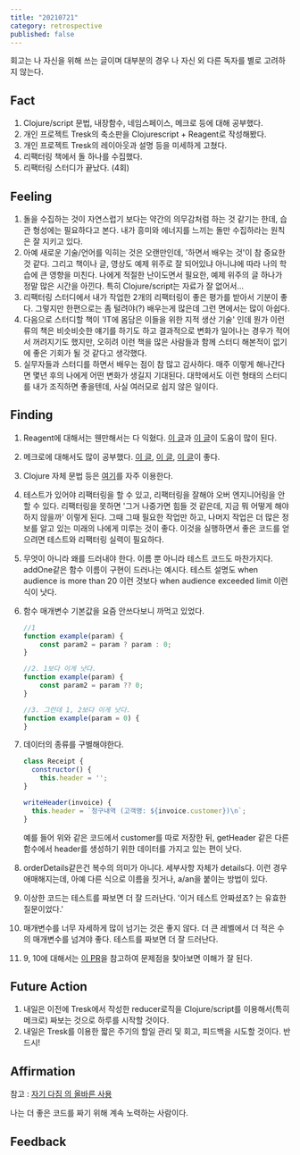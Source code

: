 ```yaml
---
title: "20210721"
category: retrospective
published: false
---
```

회고는 나 자신을 위해 쓰는 글이며 대부분의 경우 나 자신 외 다른 독자를 별로 고려하지 않는다.

## Fact

1. Clojure/script 문법, 내장함수, 네임스페이스,  메크로 등에 대해 공부했다.
2. 개인 프로젝트 Tresk의 축소판을 Clojurescript + Reagent로 작성해봤다.
3. 개인 프로젝트 Tresk의 레이아웃과 설명 등을 미세하게 고쳤다.
4. 리팩터링 책에서 돌 하나를 수집했다.
5. 리팩터링 스터디가 끝났다. (4회)

## Feeling

1. 돌을 수집하는 것이 자연스럽기 보다는 약간의 의무감처럼 하는 것 같기는 한데, 습관 형성에는 필요하다고 본다. 내가 흥미와 에너지를 느끼는 돌만 수집하라는 원칙은 잘 지키고 있다.
2. 아예 새로운 기술/언어를 익히는 것은 오랜만인데, '하면서 배우는 것'이 참 중요한 것 같다. 그리고 책이나 글, 영상도 예제 위주로 잘 되어있냐 아니냐에 따라 나의 학습에 큰 영향을 미친다. 나에게 적절한 난이도면서 필요한, 예제 위주의 글 하나가 정말 많은 시간을 아낀다. 특히 Clojure/script는 자료가 잘 없어서...
3. 리팩터링 스터디에서 내가 작업한 2개의 리팩터링이 좋은 평가를 받아서 기분이 좋다. 그렇지만 한편으로는 좀 털려야(?) 배우는게 많은데 그런 면에서는 많이 아쉽다.
4. 다음으로 스터디할 책이 'IT에 몸담은 이들을 위한 지적 생산 기술' 인데 뭔가 이런 류의 책은 비슷비슷한 얘기를 하기도 하고 결과적으로 변화가 일어나는 경우가 적어서 꺼려지기도 했지만, 오히려 이런 책을 많은 사람들과 함께 스터디 해본적이 없기에 좋은 기회가 될 것 같다고 생각했다.
5. 실무자들과 스터디를 하면서 배우는 점이 참 많고 감사하다. 매주 이렇게 해나간다면 몇년 후의 나에게 어떤 변화가 생길지 기대된다. 대학에서도 이런 형태의 스터디를 내가 조직하면 좋을텐데, 사실 여러모로 쉽지 않은 일이다.

## Finding

1. Reagent에 대해서는 웬만해서는 다 익혔다. [이 글](https://reagent-project.github.io)과 [이 글](https://github.com/reagent-project/reagent/blob/master/doc/ReactFeatures.md)이 도움이 많이 된다.

2. 메크로에 대해서도 많이 공부했다. [이 글](https://hackernoon.com/clojurescript-macros-a-not-so-long-journey-part-ii-u3183uqa), [이 글](https://aphyr.com/posts/305-clojure-from-the-ground-up-macros?ref=hackernoon.com), [이 글](https://www.braveclojure.com/writing-macros/?ref=hackernoon.com)이 좋다.

3. Clojure 자체 문법 등은 [여기](https://clojuredocs.org)를 자주 이용한다.

4. 테스트가 있어야 리팩터링을 할 수 있고, 리팩터링을 잘해야 오버 엔지니어링을 안할 수 있다. 리팩터링을 못하면 '그거 나중가면 힘들 것 같은데, 지금 뭐 어떻게 해야하지 않을까' 이렇게 된다. 그때 그때 필요한 작업만 하고, 나머지 작업은 더 많은 정보를 알고 있는 미래의 나에게 미루는 것이 좋다. 이것을 실행하면서 좋은 코드를 얻으려면 테스트와 리팩터링 실력이 필요하다.
5. 무엇이 아니라 왜를 드러내야 한다. 이름 뿐 아니라 테스트 코드도 마찬가지다. addOne같은 함수 이름이 구현이 드러나는 예시다. 테스트 설명도 when audience is more than 20 이런 것보다 when audience exceeded limit 이런식이 낫다.
6. 함수 매개변수 기본값을 요즘 안쓰다보니 까먹고 있었다.

    ```js
    //1
    function example(param) {
        const param2 = param ? param : 0;
    }

    //2. 1보다 이게 낫다.
    function example(param) {
        const param2 = param ?? 0;
    }

    //3. 그런데 1, 2보다 이게 낫다.
    function example(param = 0) {
    }
    ```

7. 데이터의 종류를 구별해야한다.

    ```js
    class Receipt {
      constructor() {
        this.header = '';
    }

    writeHeader(invoice) {
      this.header = `청구내역 (고객명: ${invoice.customer})\n`;
    }
    ```

    예를 들어 위와 같은 코드에서 customer를 따로 저장한 뒤, getHeader 같은 다른 함수에서 header를 생성하기 위한 데이터를 가지고 있는 편이 낫다.

8. orderDetails같은건 복수의 의미가 아니다. 세부사항 자체가 details다. 이런 경우 애매해지는데, 아예 다른 식으로 이름을 짓거나, a/an을 붙이는 방법이 있다.
9. 이상한 코드는 테스트를 짜보면 더 잘 드러난다. '이거 테스트 안짜셨죠? 는 유효한 질문이었다.'
10. 매개변수를 너무 자세하게 많이 넘기는 것은 좋지 않다. 더 큰 레벨에서 더 적은 수의 매개변수를 넘겨야 좋다. 테스트를 짜보면 더 잘 드러난다.
11. 9, 10에 대해서는 [이 PR](https://github.com/hannut91/refactoring/pull/6/files)을 참고하여 문제점을 찾아보면 이해가 잘 된다.

## Future Action

1. 내일은 이전에 Tresk에서 작성한 reducer로직을 Clojure/script를 이용해서(특히 메크로) 짜보는 것으로 하루를 시작할 것이다.
2. 내일은 Tresk를 이용한 짧은 주기의 할일 관리 및 회고, 피드백을 시도할 것이다. 반드시!

## Affirmation

참고 : [자기 다짐 의 올바른 사용](https://escapefromcoding.tistory.com/301)

나는 더 좋은 코드를 짜기 위해 계속 노력하는 사람이다.

## Feedback
